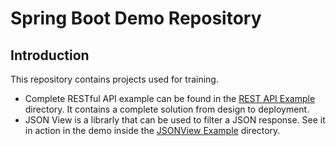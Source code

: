 # Spring Boot Demo Repository

## Introduction

This repository contains projects used for training. 

* Complete RESTful API example can be found in the [REST API Example](https://github.com/andie-azucena/spring-boot-demo/tree/main/rest-api-example) directory. It contains a complete solution from design to deployment.
* JSON View is a librarly that can be used to filter a JSON response. See it in action in the demo inside the [JSONView Example](https://github.com/andie-azucena/spring-boot-demo/tree/main/jsonview-example) directory.
